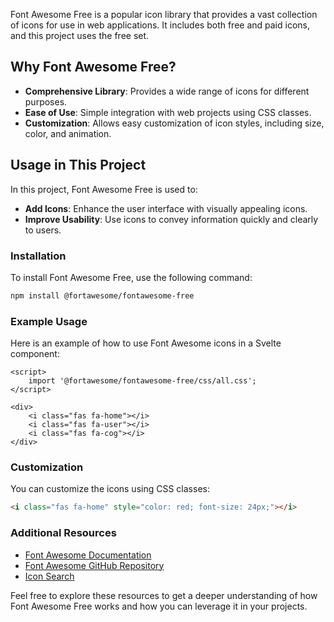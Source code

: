 Font Awesome Free is a popular icon library that provides a vast collection of icons for use in web applications. It includes both free and paid icons, and this project uses the free set.

## Why Font Awesome Free?

- **Comprehensive Library**: Provides a wide range of icons for different purposes.
- **Ease of Use**: Simple integration with web projects using CSS classes.
- **Customization**: Allows easy customization of icon styles, including size, color, and animation.

## Usage in This Project

In this project, Font Awesome Free is used to:

- **Add Icons**: Enhance the user interface with visually appealing icons.
- **Improve Usability**: Use icons to convey information quickly and clearly to users.

### Installation

To install Font Awesome Free, use the following command:

```bash
npm install @fortawesome/fontawesome-free
```

### Example Usage

Here is an example of how to use Font Awesome icons in a Svelte component:

```svelte
<script>
	import '@fortawesome/fontawesome-free/css/all.css';
</script>

<div>
	<i class="fas fa-home"></i>
	<i class="fas fa-user"></i>
	<i class="fas fa-cog"></i>
</div>
```

### Customization

You can customize the icons using CSS classes:

```html
<i class="fas fa-home" style="color: red; font-size: 24px;"></i>
```

### Additional Resources

- [Font Awesome Documentation](https://fontawesome.com/docs)
- [Font Awesome GitHub Repository](https://github.com/FortAwesome/Font-Awesome)
- [Icon Search](https://fontawesome.com/icons?d=gallery&p=2&m=free)

Feel free to explore these resources to get a deeper understanding of how Font Awesome Free works and how you can leverage it in your projects.
